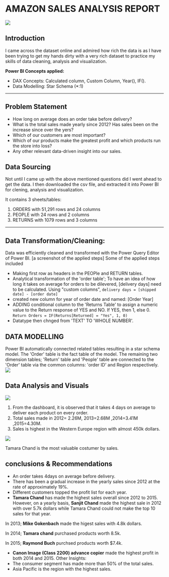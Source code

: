 # AMAZON SALES ANALYSIS REPORT


![](data.jpeg)

## Introduction

I came across the dataset online and admired how rich the data is as I have been trying to get my hands dirty with a very rich dataset to practice my skills of data cleaning, analysis and visualization.

**Power BI Concepts applied:**
- DAX Concepts:
                Calculated column,
                Custom Column,
                Year(),
                IF().
- Data Modelling: Star Schema (*:1)

----
## Problem Statement
- How long on average does an order take before delivery?
- What is the total sales made yearly since 2012? Has sales been on the increase since over the yers?
- Which of our customers are most important?
- Which of our products make the greatest profit and which products run the store into loss?
- Any other relevant data-driven insight into our sales. 
## Data Sourcing
Not until I came up with the above mentioned questions did I went ahead to get the data. I then downloaded the csv file, and extracted it into Power BI for clening, analysis and visualization.

It contains 3 sheets/tables:
1. ORDERS with 51,291 rows and 24 columns
2. PEOPLE with 24 rows and 2 columns
3. RETURNS with 1079 rows and 3 columns
----
## Data Transformation/Cleaning:
Data was efficiently cleaned and transformed with the Power Query Editor of Power BI.
[a screenshot of the applied steps]
Some of the applied steps included 

- Making first row as headers in the PEOPle and RETURN tables.
- Analytical transformation of the 'order table';
To have an idea of how long it takes on average for orders to be dilevered, [delivery days] need to be calculated.
 Using "custom columns", 
`delivery days = [shipped date] - [order date]`
- created new column for year of order date and named: [Order Year]
- ADDING conditional column to the 'Returns Table' to assign a numeric value to the Return response of YES and NO. If YES, then 1, else 0.
`Return Orders = IF(Returns[Returned] = "Yes", 1, 0)`
- Datatype then chnged from 'TEXT' TO 'WHOLE NUMBER'.

## DATA MODELLING
Power BI automatically connected related tables resulting in a star schema model.
The 'Order' table is the fact table of the model.
The remaining two dimension tables; 'Return' table and 'People' table are connected to the 'Order' table via the common columns: 'order ID' and Region respectively.
![](model.png)

## Data Analysis and Visuals
![](dashboard.png)
1. From the dashboard, it is observed that it takes 4 days on average to deliver each product on every order.
2. Total sales made in 2012= 2.26M, 2013=2.68M ,2014=3.41M ,2015=4.30M.
3. Sales is highest in the Western Europe region with almost 450k dollars.

![](top10.png)

 Tamara Chand is the most valuable costumer by sales.
 
 ## conclusions & Recommendations
- An order takes 4days on average before delivery.
- There has been a gradual increase in the yearly sales since 2012 at the rate of approximately 19%.
- Different customers topped the profit list for each year.
- **Tamara Chand** has made the highest sales overall since 2012 to 2015. 
 However, on a yearly basis,
**Sanjit Chand** made the highest sale in 2012 with over 5.7k dollars while Tamara Chand could not make the top 10 sales for that year. 

In 2013;
 **Mike Gokenbach** made the higest sales with 4.8k dollars.

In 2014;
**Tamara chand** purchased products worth 8.5k.

In 2015;
**Raymond Buch** purchsed products worth $7.4k.

- **Canon Image (Class 2200) advance copier** made the highest profit in both 2014 and 2015.
Other Insights:
- The consumer segment has made more than 50% of the total sales. 
- Asia Pacific is the region with the highest sales.
 

